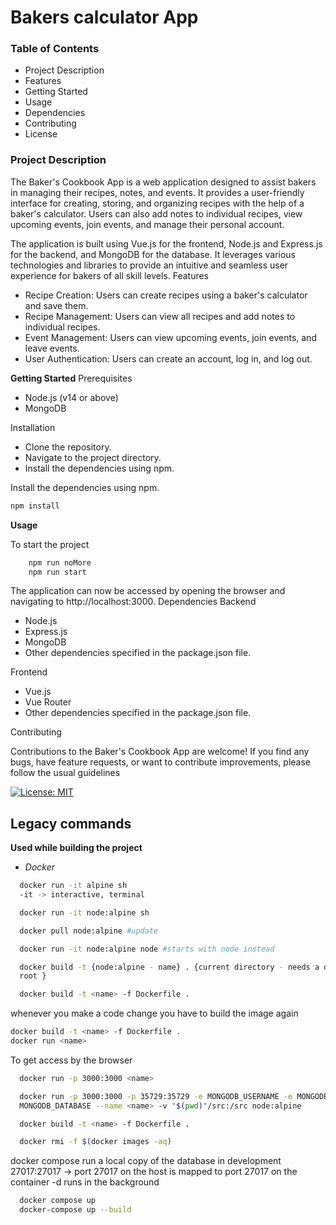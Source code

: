 # Bakers calculator App

### Table of Contents

- Project Description
- Features
- Getting Started
- Usage
- Dependencies
- Contributing
- License

### Project Description

The Baker's Cookbook App is a web application designed to assist bakers in managing their recipes, notes, and events. It provides a user-friendly interface for creating, storing, and organizing recipes with the help of a baker's calculator. Users can also add notes to individual recipes, view upcoming events, join events, and manage their personal account.

The application is built using Vue.js for the frontend, Node.js and Express.js for the backend, and MongoDB for the database. It leverages various technologies and libraries to provide an intuitive and seamless user experience for bakers of all skill levels.
Features

- Recipe Creation: Users can create recipes using a baker's calculator and save them.
- Recipe Management: Users can view all recipes and add notes to individual recipes.
- Event Management: Users can view upcoming events, join events, and leave events.
- User Authentication: Users can create an account, log in, and log out.

**Getting Started**
Prerequisites

- Node.js (v14 or above)
- MongoDB

Installation

- Clone the repository.
- Navigate to the project directory.
- Install the dependencies using npm.

Install the dependencies using npm.

```sh
npm install
```

**Usage**

To start the project

```sh
    npm run noMore
    npm run start
```

The application can now be accessed by opening the browser and navigating to http://localhost:3000.
Dependencies
Backend

- Node.js
- Express.js
- MongoDB
- Other dependencies specified in the package.json file.

Frontend

- Vue.js
- Vue Router
- Other dependencies specified in the package.json file.

Contributing

Contributions to the Baker's Cookbook App are welcome! If you find any bugs, have feature requests, or want to contribute improvements, please follow the usual guidelines

[![License: MIT](https://img.shields.io/badge/License-MIT-yellow.svg)](https://opensource.org/licenses/MIT)

## Legacy commands

**Used while building the project**

- _Docker_

```sh
  docker run -it alpine sh
  -it -> interactive, terminal

  docker run -it node:alpine sh

  docker pull node:alpine #update

  docker run -it node:alpine node #starts with node instead

  docker build -t {node:alpine - name} . {current directory - needs a dot. Needs a project folder or will be install in
  root }

  docker build -t <name> -f Dockerfile .
```

whenever you make a code change you
have to build the image again

```sh
docker build -t <name> -f Dockerfile .
docker run <name>
```

To get access by the browser

```sh
  docker run -p 3000:3000 <name>

  docker run -p 3000:3000 -p 35729:35729 -e MONGODB_USERNAME -e MONGODB_PASSWORD -e
  MONGODB_DATABASE --name <name> -v "$(pwd)"/src:/src node:alpine

  docker build -t <name> -f Dockerfile .

  docker rmi -f $(docker images -aq)
```

docker compose
run a local copy of the database in development
27017:27017 -> port 27017 on the host is mapped to port 27017 on the container
-d runs in the background

```sh
  docker compose up
  docker-compose up --build
```
